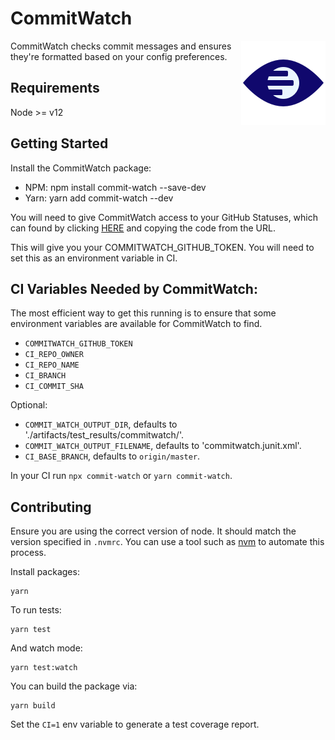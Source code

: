 # CommitWatch

<span><img align="right" src="./assets/logo.png" alt="Commit Watch Logo"></span>

CommitWatch checks commit messages and ensures they're formatted based on your config preferences.

## Requirements

Node >= v12

## Getting Started

Install the CommitWatch package:
- NPM: npm install commit-watch --save-dev
- Yarn: yarn add commit-watch --dev

You will need to give CommitWatch access to your GitHub Statuses, which can found by clicking [HERE](https://github.com/login/oauth/authorize?scope=repo%3Astatus&client_id=f87a2407fb0a27350808) and copying the code from the URL.

This will give you your COMMITWATCH_GITHUB_TOKEN. You will need to set this as an environment variable in CI.

## CI Variables Needed by CommitWatch:

The most efficient way to get this running is to ensure that some environment variables are available for CommitWatch to find.

- `COMMITWATCH_GITHUB_TOKEN`
- `CI_REPO_OWNER`
- `CI_REPO_NAME`
- `CI_BRANCH`
- `CI_COMMIT_SHA`

Optional:
- `COMMIT_WATCH_OUTPUT_DIR`, defaults to './artifacts/test_results/commitwatch/'.
- `COMMIT_WATCH_OUTPUT_FILENAME`, defaults to 'commitwatch.junit.xml'.
- `CI_BASE_BRANCH`, defaults to `origin/master`.

In your CI run `npx commit-watch` or `yarn commit-watch`.

## Contributing

Ensure you are using the correct version of node. It should match the version specified in `.nvmrc`. You can use a tool such as [nvm](https://github.com/nvm-sh/nvm) to automate this process.

Install packages:

```shell
yarn
```

To run tests:

```shell
yarn test
```

And watch mode:

```shell
yarn test:watch
```

You can build the package via:

```
yarn build
```

Set the `CI=1` env variable to generate a test coverage report.
